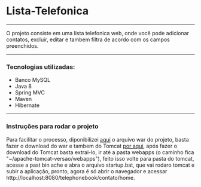 <h1> Lista-Telefonica</h1>
<hr>
<p>O projeto consiste em uma lista telefonica web, onde você pode adicionar contatos, excluir, editar e tambem filtra de acordo com os campos preenchidos. </p>
<hr>
<h3>Tecnologias utilizadas:</h3>
<ul>
	<li>Banco MySQL</li>
	<li>Java 8</li>
	<li>Spring MVC</li>
	<li>Maven</li>
	<li>Hibernate</li>
</ul>
<hr>
<h3>Instruções para rodar o projeto</h3>
<p>Para facilitar o processo, diponibilizei <a href="https://drive.google.com/open?id=1-mz22NjwA1mbX7z4lxkoT3ZZOBKinXnF">aqui</a> o arquivo war do projeto, basta fazer o download do war e tambem do Tomcat <a href="https://tomcat.apache.org/download-90.cgi">por aqui</a>, após fazer o download do Tomcat basta extrai-lo, ir até a pasta webapps (o caminho fica "~/apache-tomcat-versao/webapps"), feito isso volte para pasta do tomcat, acesse a past bin ache e abra o arquivo startup.bat, que vai rodaro tomcat e subir a aplicação, pronto, agora é só abrir o navegador e acessar http://localhost:8080/telephonebook/contato/home.
</p>